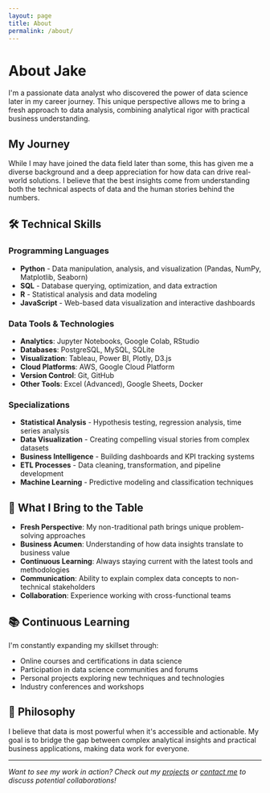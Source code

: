 ```yaml
---
layout: page
title: About
permalink: /about/
---
```


# About Jake

I'm a passionate data analyst who discovered the power of data science later in my career journey. This unique perspective allows me to bring a fresh approach to data analysis, combining analytical rigor with practical business understanding.

## My Journey

While I may have joined the data field later than some, this has given me a diverse background and a deep appreciation for how data can drive real-world solutions. I believe that the best insights come from understanding both the technical aspects of data and the human stories behind the numbers.

## 🛠️ Technical Skills

### Programming Languages
- **Python** - Data manipulation, analysis, and visualization (Pandas, NumPy, Matplotlib, Seaborn)
- **SQL** - Database querying, optimization, and data extraction
- **R** - Statistical analysis and data modeling
- **JavaScript** - Web-based data visualization and interactive dashboards

### Data Tools & Technologies  
- **Analytics**: Jupyter Notebooks, Google Colab, RStudio
- **Databases**: PostgreSQL, MySQL, SQLite
- **Visualization**: Tableau, Power BI, Plotly, D3.js
- **Cloud Platforms**: AWS, Google Cloud Platform
- **Version Control**: Git, GitHub
- **Other Tools**: Excel (Advanced), Google Sheets, Docker

### Specializations
- **Statistical Analysis** - Hypothesis testing, regression analysis, time series analysis
- **Data Visualization** - Creating compelling visual stories from complex datasets
- **Business Intelligence** - Building dashboards and KPI tracking systems
- **ETL Processes** - Data cleaning, transformation, and pipeline development
- **Machine Learning** - Predictive modeling and classification techniques

## 🎯 What I Bring to the Table

- **Fresh Perspective**: My non-traditional path brings unique problem-solving approaches
- **Business Acumen**: Understanding of how data insights translate to business value
- **Continuous Learning**: Always staying current with the latest tools and methodologies
- **Communication**: Ability to explain complex data concepts to non-technical stakeholders
- **Collaboration**: Experience working with cross-functional teams

## 📚 Continuous Learning

I'm constantly expanding my skillset through:
- Online courses and certifications in data science
- Participation in data science communities and forums
- Personal projects exploring new techniques and technologies
- Industry conferences and workshops

## 🌟 Philosophy

I believe that data is most powerful when it's accessible and actionable. My goal is to bridge the gap between complex analytical insights and practical business applications, making data work for everyone.

---

*Want to see my work in action? Check out my [projects](/projects) or [contact me](/contact) to discuss potential collaborations!*